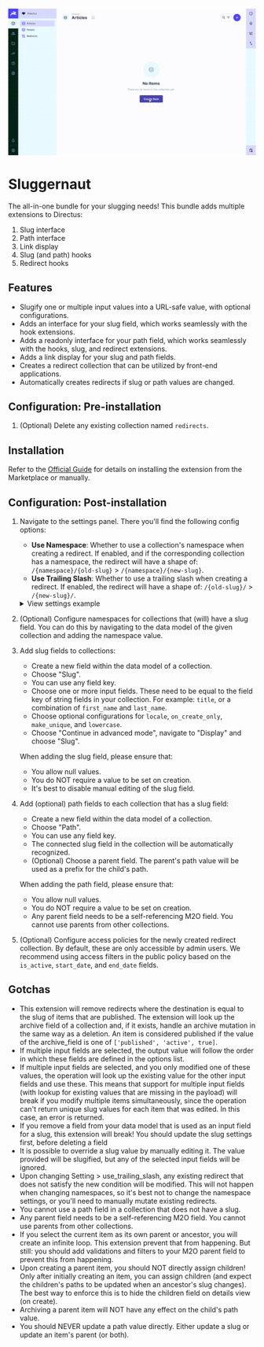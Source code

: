 ![](https://raw.githubusercontent.com/onderwijsin/directus-extensions/main/packages/directus-bundle-sluggernaut/docs/sluggernaut_main.gif)

# Sluggernaut
The all-in-one bundle for your slugging needs! This bundle adds multiple extensions to Directus:
1. Slug interface
2. Path interface
3. Link display
4. Slug (and path) hooks
5. Redirect hooks


## Features
- Slugify one or multiple input values into a URL-safe value, with optional configurations.
- Adds an interface for your slug field, which works seamlessly with the hook extensions.
- Adds a readonly interface for your path field, which works seamlessly with the hooks, slug, and redirect extensions.
- Adds a link display for your slug and path fields.
- Creates a redirect collection that can be utilized by front-end applications.
- Automatically creates redirects if slug or path values are changed.

## Configuration: Pre-installation
1. (Optional) Delete any existing collection named `redirects`.

## Installation
Refer to the [Official Guide](https://docs.directus.io/extensions/installing-extensions.html) for details on installing the extension from the Marketplace or manually.

## Configuration: Post-installation
1. Navigate to the settings panel. There you'll find the following config options:
   - **Use Namespace**: Whether to use a collection's namespace when creating a redirect. If enabled, and if the corresponding collection has a namespace, the redirect will have a shape of: `/{namespace}/{old-slug}` > `/{namespace}/{new-slug}`.
   - **Use Trailing Slash**: Whether to use a trailing slash when creating a redirect. If enabled, the redirect will have a shape of: `/{old-slug}/` > `/{new-slug}/`.
   <details>
      <summary>View settings example</summary>
      ![](https://raw.githubusercontent.com/onderwijsin/directus-extensions/main/packages/directus-bundle-sluggernaut/docs/sluggernaut_settings.gif)
   </details>

2. (Optional) Configure namespaces for collections that (will) have a slug field. You can do this by navigating to the data model of the given collection and adding the namespace value.
   
3. Add slug fields to collections:
   - Create a new field within the data model of a collection.
   - Choose "Slug".
   - You can use any field key.
   - Choose one or more input fields. These need to be equal to the field key of string fields in your collection. For example: `title`, or a combination of `first_name` and `last_name`.
   - Choose optional configurations for `locale`, `on_create_only`, `make_unique`, and `lowercase`.
   - Choose "Continue in advanced mode", navigate to "Display" and choose "Slug".
   
   When adding the slug field, please ensure that:
   - You allow null values.
   - You do NOT require a value to be set on creation.
   - It's best to disable manual editing of the slug field.

4. Add (optional) path fields to each collection that has a slug field:
   - Create a new field within the data model of a collection.
   - Choose "Path".
   - You can use any field key.
   - The connected slug field in the collection will be automatically recognized.
   - (Optional) Choose a parent field. The parent's path value will be used as a prefix for the child's path. 

   When adding the path field, please ensure that:
   - You allow null values.
   - You do NOT require a value to be set on creation.
   - Any parent field needs to be a self-referencing M2O field. You cannot use parents from other collections.

5. (Optional) Configure access policies for the newly created redirect collection. By default, these are only accessible by admin users. We recommend using access filters in the public policy based on the `is_active`, `start_date`, and `end_date` fields.

## Gotchas
- This extension will remove redirects where the destination is equal to the slug of items that are published. The extension will look up the archive field of a collection and, if it exists, handle an archive mutation in the same way as a deletion. An item is considered published if the value of the archive_field is one of `['published', 'active', true]`.
- If multiple input fields are selected, the output value will follow the order in which these fields are defined in the options list.
- If multiple input fields are selected, and you only modified one of these values, the operation will look up the existing value for the other input fields and use these. This means that support for multiple input fields (with lookup for existing values that are missing in the payload) will break if you modify multiple items simultaneously, since the operation can't return unique slug values for each item that was edited. In this case, an error is returned.
- If you remove a field from your data model that is used as an input field for a slug, this extension will break! You should update the slug settings first, before deleting a field
- It is possible to override a slug value by manually editing it. The value provided will be slugified, but any of the selected input fields will be ignored.
- Upon changing Setting > use_trailing_slash, any existing redirect that does not satisfy the new condition will be modified. This will not happen when changing namespaces, so it's best not to change the namespace settings, or you'll need to manually mutate existing redirects.
- You cannot use a path field in a collection that does not have a slug.
- Any parent field needs to be a self-referencing M2O field. You cannot use parents from other collections.
- If you select the current item as its own parent or ancestor, you will create an infinite loop. This extension prevent that from happening. But still: you should add validations and filters to your M2O parent field to prevent this from happening.
- Upon creating a parent item, you should NOT directly assign children! Only after initially creating an item, you can assign children (and expect the children's paths to be updated when an ancestor's slug changes). The best way to enforce this is to hide the children field on details view (on create).
- Archiving a parent item will NOT have any effect on the child's path value.
- You should NEVER update a path value directly. Either update a slug or update an item's parent (or both).